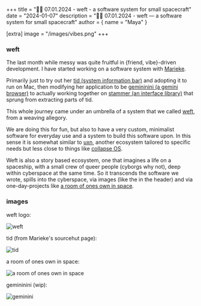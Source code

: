 +++
title = "🧑‍🚀 07.01.2024 - weft - a software system for small spacecraft"
date = "2024-01-07"
description = "🧑‍🚀 07.01.2024 - weft — a software system for small spacecraft"
author = { name = "Maya" }

[extra]
image = "/images/vibes.png"
+++

### weft

The last month while messy was quite fruitful in {friend, vibe}-driven development. I have started working on a software system with [Marieke](https://dwangschematiek.nl/). 

Primarily just to try out her [tid (system information bar)](https://git.sr.ht/~ma3ke/tid/) and adopting it to run on Mac, then modifying her application to be [gemininini (a gemini browser)](https://github.com/mayakarabula/gemininini/) to actually working together on [stammer (an interface library)](https://git.sr.ht/~ma3ke/stammer/) that sprung from extracting parts of tid. 

This whole journey came under an umbrella of a system that we called [weft](https://sr.ht/~ma3ke/weft/), from a weaving allegory.

We are doing this for fun, but also to have a very custom, minimalist software for everyday use and a system to build this software upon. In this sense it is somewhat similar to [uxn](https://100r.co/site/uxn.html), another ecosystem tailored to specific needs but less close to things like [collapse OS](http://collapseos.org/).

Weft is also a story based ecosystem, one that imagines a life on a spaceship, with a small crew of queer people (cyborgs why not), deep within cyberspace at the same time. So it transcends the software we wrote, spills into the cyberspace, via images (like the in the header) and via one-day-projects like [a room of ones own in space](https://mayakarabula.github.io/aroomofonesowninspace/).

### images

weft logo:

![weft](/images/weft.png)

tid (from Marieke's sourcehut page):

![tid](/images/tid.png)

a room of ones own in space:

![a room of ones own in space](/images/aroomofonesowninspace.png)

gemininini (wip):

![geminini](/images/gemininini.png)